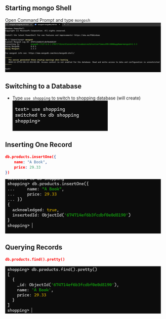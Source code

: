 ## Starting mongo Shell
Open Command Prompt and type `mongosh`
![Console Screenshot](resources\images\mongosh.png)

## Switching to a Database
- Type `use shopping` to switch to shopping database (will create)
![Use Screenshot](resources\images\use.png)

## Inserting One Record
```json
db.products.insertOne({
    name: "A Book",
    price: 29.33
})
```
![insertOne Screenshot](resources\images\insertOne.png)

## Querying Records
```json
db.products.find().pretty()
```
![insertOne Screenshot](resources\images\quryingRecords.png)